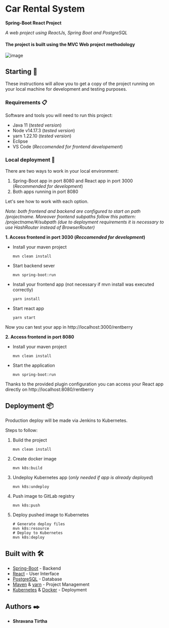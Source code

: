 # Car Rental System

<b>Spring-Boot React Project</b>

_A web project using ReactJs, Spring Boot and PostgreSQL_
#### The project is built using the MVC Web project methodology
![image](https://user-images.githubusercontent.com/34398606/169754661-3ae625c9-0ff8-4110-9db2-436aea5028ca.png)


## Starting 🚀

These instructions will allow you to get a copy of the project running on your local machine for development and testing purposes.

### Requirements 📋

Software and tools you will need to run this project:
* Java 11 (_tested version_)
* Node v14.17.3 (_tested version_)
* yarn 1.22.10 (_tested version_)
* Eclipse
* VS Code (_Reccomended for frontend developement_)

### Local deployment 🔧

There are two ways to work in your local environment:

1. Spring-Boot app in port 8080 and React app in port 3000 (_Recommended for development_)
2. Both apps running in port 8080

Let's see how to work with each option.

_Note: both frontend and backend are configured to start on path /projectname. Moreover frontend subpaths follow this pattern: /projectname/#/subpath (due to deployment requirements it is necessary to use HashRouter instead of BrowserRouter)_

**1. Access frontend in port 3030 (_Reccomended for development_)**

* Install your maven project
    ```
    mvn clean install
    ```
* Start backend sever
    ```
    mvn spring-boot:run
    ```
* Install your frontend app (not necessary if mvn install was executed correctly)
    ```
    yarn install
    ```
* Start react app
    ```
    yarn start
    ```

Now you can test your app in http://localhost:3000/rentberry

**2. Access frontend in port 8080**

* Install your maven project
    ```
    mvn clean install
    ```
* Start the application
    ```
    mvn spring-boot:run
    ```
Thanks to the provided plugin configuration you can access your React app directly on http://localhost:8080/rentberry

## Deployment 📦
Production deploy will be made via Jenkins to Kubernetes.

Steps to follow:
1. Build the project
    ```
    mvn clean install
    ```
2. Create docker image
    ```
    mvn k8s:build
    ```
3. Undeploy Kubernetes app (_only needed if app is already deployed_)
    ```
    mvn k8s:undeploy
    ```
4. Push image to GitLab registry
    ```
    mvn k8s:push
    ```
5. Deploy pushed image to Kubernetes
    ```
    # Generate deploy files
    mvn k8s:resource
    # Deploy to Kubernetes
    mvn k8s:deploy
    ```

## Built with 🛠️

* [Spring-Boot](https://spring.io/projects/spring-boot) - Backend
* [React](https://es.reactjs.org/) - User Interface
* [PostgreSQL](https://www.postgresql.org/) - Database
* [Maven](https://maven.apache.org/) & [yarn](https://yarnpkg.com/) - Project Management
* [Kubernetes](https://kubernetes.io/) & [Docker](https://www.docker.com/) - Deployment

## Authors ✒️

* **Shravana Tirtha**

